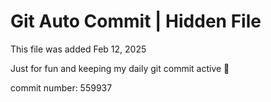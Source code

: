 # Git Auto Commit | Hidden File

This file was added Feb 12, 2025

Just for fun and keeping my daily git commit active 🤪

commit number: 559937
